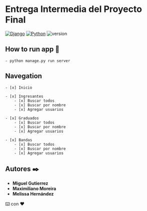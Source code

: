 # Entrega Intermedia del Proyecto Final

[![Django](https://img.shields.io/badge/Django-4.1.0-6CAE75)](https://docs.djangoproject.com/en/4.1/) 
[![Python](https://img.shields.io/badge/Python-3.8.9-FFD23F)](https://docs.python.org/3/)
![version](https://img.shields.io/badge/last%20update-2022--09--07-967AA1)


## How to run app 🚀
    - python manage.py run server

## Navegation
    - [x] Inicio

    - [x] Ingresantes
        - [x] Buscar todos
        - [x] Buscar por nombre
        - [x] Agregar usuarios

    - [x] Graduados
        - [x] Buscar todos
        - [x] Buscar por nombre
        - [x] Agregar usuarios
        
    - [x] Bandas
        - [x] Buscar todos
        - [x] Buscar por nombre
        - [x] Agregar usuarios

## Autores ✒️

* **Miguel Gutierrez** 
* **Maximiliano Moreira** 
* **Melissa Hernández** 

⌨️ con ❤️
